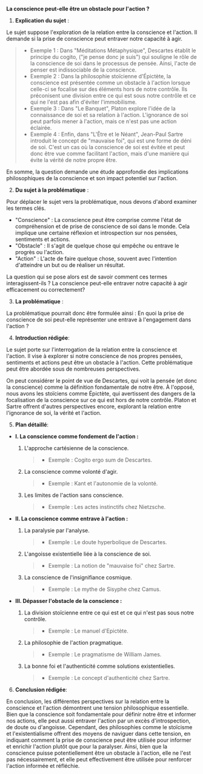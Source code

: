 **La conscience peut-elle être un obstacle pour l'action ?**

1. **Explication du sujet** :

Le sujet suppose l'exploration de la relation entre la conscience et l'action. Il demande si la prise de conscience peut entraver notre capacité à agir. 

> - Exemple 1 : Dans "Méditations Métaphysique", Descartes établit le principe du cogito, ("je pense donc je suis") qui souligne le rôle de la conscience de soi dans le processus de pensée. Ainsi, l'acte de penser est indissociable de la conscience.
> - Exemple 2 : Dans la philosophie stoïcienne d'Épictète, la conscience est présentée comme un obstacle à l'action lorsque celle-ci se focalise sur des éléments hors de notre contrôle. Ils préconisent une division entre ce qui est sous notre contrôle et ce qui ne l'est pas afin d'éviter l'immobilisme.
> - Exemple 3 : Dans "Le Banquet", Platon explore l'idée de la connaissance de soi et sa relation à l'action. L'ignorance de soi peut parfois mener à l'action, mais ce n'est pas une action éclairée.
> - Exemple 4 : Enfin, dans "L'Être et le Néant", Jean-Paul Sartre introduit le concept de "mauvaise foi", qui est une forme de déni de soi. C'est un cas où la conscience de soi est évitée et peut donc être vue comme facilitant l'action, mais d'une manière qui évite la vérité de notre propre être.

En somme, la question demande une étude approfondie des implications philosophiques de la conscience et son impact potentiel sur l'action. 

2. **Du sujet à la problématique** :

Pour déplacer le sujet vers la problématique, nous devons d'abord examiner les termes clés. 

- "Conscience" : La conscience peut être comprise comme l'état de compréhension et de prise de conscience de soi dans le monde. Cela implique une certaine réflexion et introspection sur nos pensées, sentiments et actions.
- "Obstacle" : Il s'agit de quelque chose qui empêche ou entrave le progrès ou l'action.
- "Action" : L'acte de faire quelque chose, souvent avec l'intention d'atteindre un but ou de réaliser un résultat.

La question qui se pose alors est de savoir comment ces termes interagissent-ils ? La conscience peut-elle entraver notre capacité à agir efficacement ou correctement?

3. **La problématique** :

La problématique pourrait donc être formulée ainsi : 
En quoi la prise de conscience de soi peut-elle représenter une entrave à l'engagement dans l'action ?

4. **Introduction rédigée**: 

Le sujet porte sur l'interrogation de la relation entre la conscience et l'action. Il vise à explorer si notre conscience de nos propres pensées, sentiments et actions peut être un obstacle à l'action. Cette problématique peut être abordée sous de nombreuses perspectives. 

On peut considérer le point de vue de Descartes, qui voit la pensée (et donc la conscience) comme la définition fondamentale de notre être. À l'opposé, nous avons les stoïciens comme Épictète, qui avertissent des dangers de la focalisation de la conscience sur ce qui est hors de notre contrôle. Platon et Sartre offrent d'autres perspectives encore, explorant la relation entre l'ignorance de soi, la vérité et l'action. 

5. **Plan détaillé**:

* **I. La conscience comme fondement de l'action :**

    1. L'approche cartésienne de la conscience.
          > - Exemple : Cogito ergo sum de Descartes.
    
    2. La conscience comme volonté d'agir.
          > - Exemple : Kant et l'autonomie de la volonté.
    3. Les limites de l'action sans conscience.
          > - Exemple : Les actes instinctifs chez Nietzsche.

* **II. La conscience comme entrave à l'action :**

    1. La paralysie par l'analyse.
          > - Exemple : Le doute hyperbolique de Descartes.
    
    2. L'angoisse existentielle liée à la conscience de soi.
          > - Exemple : La notion de "mauvaise foi" chez Sartre.
    
    3. La conscience de l'insignifiance cosmique.
          > - Exemple : Le mythe de Sisyphe chez Camus.

* **III. Dépasser l'obstacle de la conscience :**

    1. La division stoïcienne entre ce qui est et ce qui n'est pas sous notre contrôle.
          > - Exemple : Le manuel d'Epictète.
    
    2.  La philosophie de l'action pragmatique.
          > - Exemple : Le pragmatisme de William James.

    3. La bonne foi et l'authenticité comme solutions existentielles.
         > - Exemple : Le concept d'authenticité chez Sartre.

6. **Conclusion rédigée**: 

En conclusion, les différentes perspectives sur la relation entre la conscience et l'action démontrent une tension philosophique essentielle. Bien que la conscience soit fondamentale pour définir notre être et informer nos actions, elle peut aussi entraver l'action par un excès d'introspection, de doute ou d'angoisse. Cependant, des philosophies comme le stoïcisme et l'existentialisme offrent des moyens de naviguer dans cette tension, en indiquant comment la prise de conscience peut être utilisée pour informer et enrichir l'action plutôt que pour la paralyser. Ainsi, bien que la conscience puisse potentiellement être un obstacle à l'action, elle ne l'est pas nécessairement, et elle peut effectivement être utilisée pour renforcer l'action informée et réfléchie.
